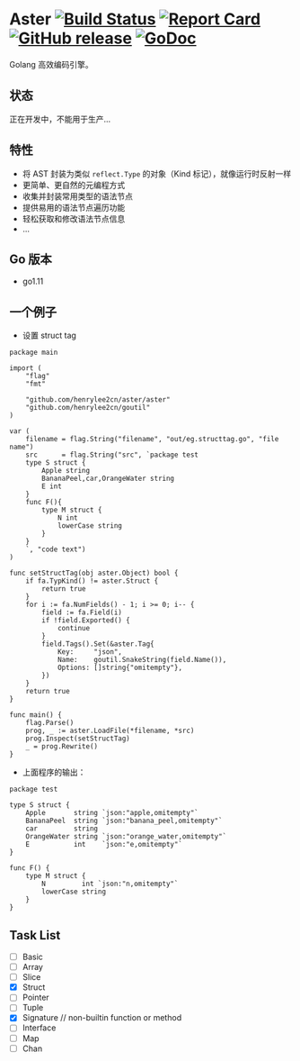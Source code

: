 # Aster [![Build Status](https://travis-ci.org/henrylee2cn/aster.svg?branch=master)](https://travis-ci.org/henrylee2cn/aster) <!-- [![Coverage Status](https://coveralls.io/repos/github/henrylee2cn/aster/badge.svg?branch=master)](https://coveralls.io/github/henrylee2cn/aster?branch=master) --> [![Report Card](https://goreportcard.com/badge/github.com/henrylee2cn/aster)](http://goreportcard.com/report/henrylee2cn/aster) [![GitHub release](https://img.shields.io/github/release/henrylee2cn/aster.svg)](https://github.com/henrylee2cn/aster/releases) [![GoDoc](https://img.shields.io/badge/godoc-reference-blue.svg)](http://godoc.org/github.com/henrylee2cn/aster)

Golang 高效编码引擎。

## 状态

正在开发中，不能用于生产...

## 特性

- 将 AST 封装为类似 `reflect.Type` 的对象（Kind 标记），就像运行时反射一样
- 更简单、更自然的元编程方式
- 收集并封装常用类型的语法节点
- 提供易用的语法节点遍历功能
- 轻松获取和修改语法节点信息
- ...

## Go 版本

- go1.11

## 一个例子

- 设置 struct tag

```golang
package main

import (
	"flag"
	"fmt"

	"github.com/henrylee2cn/aster/aster"
	"github.com/henrylee2cn/goutil"
)

var (
	filename = flag.String("filename", "out/eg.structtag.go", "file name")
	src      = flag.String("src", `package test
	type S struct {
		Apple string
		BananaPeel,car,OrangeWater string
		E int
	}
	func F(){
		type M struct {
			N int
			lowerCase string
		}
	}
	`, "code text")
)

func setStructTag(obj aster.Object) bool {
	if fa.TypKind() != aster.Struct {
		return true
	}
	for i := fa.NumFields() - 1; i >= 0; i-- {
		field := fa.Field(i)
		if !field.Exported() {
			continue
		}
		field.Tags().Set(&aster.Tag{
			Key:     "json",
			Name:    goutil.SnakeString(field.Name()),
			Options: []string{"omitempty"},
		})
	}
	return true
}

func main() {
	flag.Parse()
	prog, _ := aster.LoadFile(*filename, *src)
	prog.Inspect(setStructTag)
	_ = prog.Rewrite()
}
```

-  上面程序的输出：

```golang
package test

type S struct {
	Apple       string `json:"apple,omitempty"`
	BananaPeel  string `json:"banana_peel,omitempty"`
	car         string
	OrangeWater string `json:"orange_water,omitempty"`
	E           int    `json:"e,omitempty"`
}

func F() {
	type M struct {
		N         int `json:"n,omitempty"`
		lowerCase string
	}
}
```

## Task List

- [ ] Basic
- [ ] Array
- [ ] Slice
- [x] Struct
- [ ] Pointer
- [ ] Tuple
- [x] Signature // non-builtin function or method
- [ ] Interface
- [ ] Map
- [ ] Chan